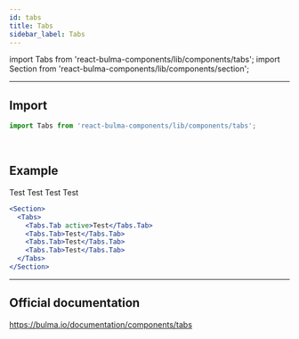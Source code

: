 ```yaml
---
id: tabs
title: Tabs
sidebar_label: Tabs
---
```


import Tabs from 'react-bulma-components/lib/components/tabs';
import Section from 'react-bulma-components/lib/components/section';

---

## **Import**

```js
import Tabs from 'react-bulma-components/lib/components/tabs';
```

<br />

## **Example**

<Section>
  <Tabs>
    <Tabs.Tab active>
      Test
    </Tabs.Tab>
    <Tabs.Tab>
      Test
    </Tabs.Tab>
    <Tabs.Tab>
      Test
    </Tabs.Tab>
    <Tabs.Tab>
      Test
    </Tabs.Tab>
  </Tabs>
</Section>

```jsx
<Section>
  <Tabs>
    <Tabs.Tab active>Test</Tabs.Tab>
    <Tabs.Tab>Test</Tabs.Tab>
    <Tabs.Tab>Test</Tabs.Tab>
    <Tabs.Tab>Test</Tabs.Tab>
  </Tabs>
</Section>
```

---

## Official documentation

https://bulma.io/documentation/components/tabs
